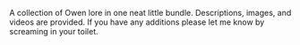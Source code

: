 A collection of Owen lore in one neat little bundle. 
Descriptions, images, and videos are provided.
If you have any additions please let me know by screaming in your toilet.
